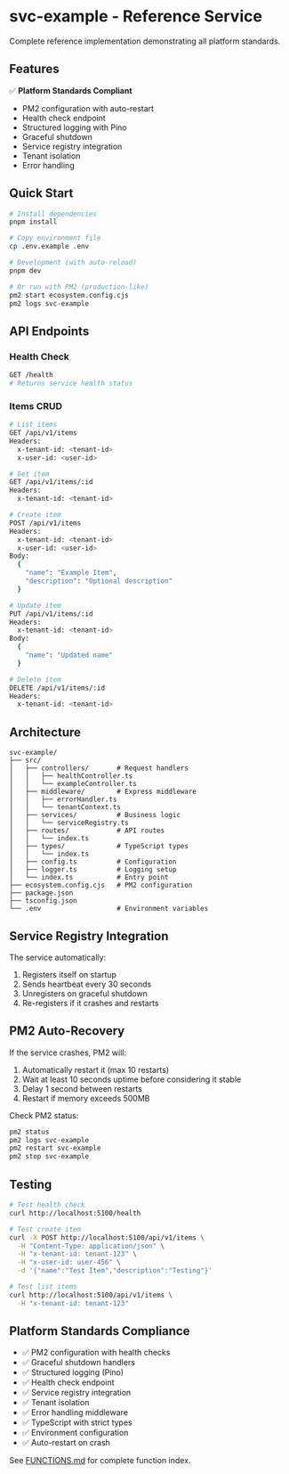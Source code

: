 # svc-example - Reference Service

Complete reference implementation demonstrating all platform standards.

## Features

✅ **Platform Standards Compliant**
- PM2 configuration with auto-restart
- Health check endpoint
- Structured logging with Pino
- Graceful shutdown
- Service registry integration
- Tenant isolation
- Error handling

## Quick Start

```bash
# Install dependencies
pnpm install

# Copy environment file
cp .env.example .env

# Development (with auto-reload)
pnpm dev

# Or run with PM2 (production-like)
pm2 start ecosystem.config.cjs
pm2 logs svc-example
```

## API Endpoints

### Health Check
```bash
GET /health
# Returns service health status
```

### Items CRUD
```bash
# List items
GET /api/v1/items
Headers:
  x-tenant-id: <tenant-id>
  x-user-id: <user-id>

# Get item
GET /api/v1/items/:id
Headers:
  x-tenant-id: <tenant-id>

# Create item
POST /api/v1/items
Headers:
  x-tenant-id: <tenant-id>
  x-user-id: <user-id>
Body:
  {
    "name": "Example Item",
    "description": "Optional description"
  }

# Update item
PUT /api/v1/items/:id
Headers:
  x-tenant-id: <tenant-id>
Body:
  {
    "name": "Updated name"
  }

# Delete item
DELETE /api/v1/items/:id
Headers:
  x-tenant-id: <tenant-id>
```

## Architecture

```
svc-example/
├── src/
│   ├── controllers/       # Request handlers
│   │   ├── healthController.ts
│   │   └── exampleController.ts
│   ├── middleware/        # Express middleware
│   │   ├── errorHandler.ts
│   │   └── tenantContext.ts
│   ├── services/          # Business logic
│   │   └── serviceRegistry.ts
│   ├── routes/            # API routes
│   │   └── index.ts
│   ├── types/             # TypeScript types
│   │   └── index.ts
│   ├── config.ts          # Configuration
│   ├── logger.ts          # Logging setup
│   └── index.ts           # Entry point
├── ecosystem.config.cjs   # PM2 configuration
├── package.json
├── tsconfig.json
└── .env                   # Environment variables
```

## Service Registry Integration

The service automatically:
1. Registers itself on startup
2. Sends heartbeat every 30 seconds
3. Unregisters on graceful shutdown
4. Re-registers if it crashes and restarts

## PM2 Auto-Recovery

If the service crashes, PM2 will:
1. Automatically restart it (max 10 restarts)
2. Wait at least 10 seconds uptime before considering it stable
3. Delay 1 second between restarts
4. Restart if memory exceeds 500MB

Check PM2 status:
```bash
pm2 status
pm2 logs svc-example
pm2 restart svc-example
pm2 stop svc-example
```

## Testing

```bash
# Test health check
curl http://localhost:5100/health

# Test create item
curl -X POST http://localhost:5100/api/v1/items \
  -H "Content-Type: application/json" \
  -H "x-tenant-id: tenant-123" \
  -H "x-user-id: user-456" \
  -d '{"name":"Test Item","description":"Testing"}'

# Test list items
curl http://localhost:5100/api/v1/items \
  -H "x-tenant-id: tenant-123"
```

## Platform Standards Compliance

- ✅ PM2 configuration with health checks
- ✅ Graceful shutdown handlers
- ✅ Structured logging (Pino)
- ✅ Health check endpoint
- ✅ Service registry integration
- ✅ Tenant isolation
- ✅ Error handling middleware
- ✅ TypeScript with strict types
- ✅ Environment configuration
- ✅ Auto-restart on crash

See [FUNCTIONS.md](./FUNCTIONS.md) for complete function index.

